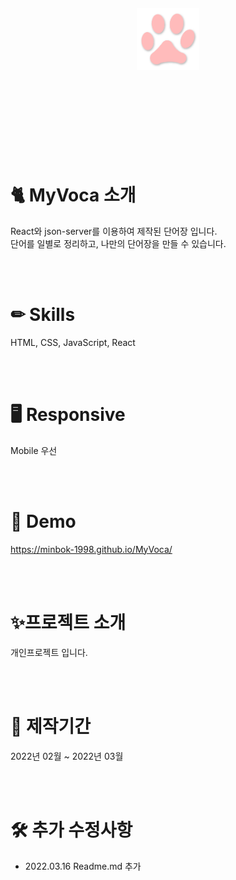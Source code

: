 <br>
<br>
<br>
<br>
<div align="center">
  <img src="./src/img/button.svg" width="100px">
</div>
<br>
<br>
<br>
<br>
<br>
<br>
<br>
<br>
  
# 🐈 MyVoca 소개
React와 json-server를 이용하여 제작된 단어장 입니다.<br>
단어를 일별로 정리하고, 나만의 단어장을 만들 수 있습니다.

<br>
<br>

# ✏ Skills
HTML, CSS, JavaScript, React

<br>
<br>

# 🖥 Responsive
Mobile 우선

<br>
<br>

# 👀 Demo
https://minbok-1998.github.io/MyVoca/

<br>
<br>
 
# ✨프로젝트 소개
개인프로젝트 입니다.<br>

<br>
<br>

# 📆 제작기간
2022년 02월 ~ 2022년 03월

<br>
<br>

# 🛠 추가 수정사항
- 2022.03.16 Readme.md 추가